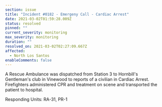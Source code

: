 ```yaml
---
section: issue
title: "Incident #0182 - Emergeny Call - Cardiac Arrest"
date: 2021-03-02T01:59:28.009Z
status: resolved
pinned: ""
current_severity: monitoring
max_severity: monitoring
duration: ""
resolved_on: 2021-03-02T02:27:09.667Z
affected:
  - North Los Santos
enableComments: false
---
```

A Rescue Ambulance was dispatched from Station 3 to Hornbill's Gentleman's club in Vinewood to reports of a civilian in Cardiac Arrest. Firefighters administered CPR and treatment on scene and transported the patient to hospital.

Responding Units: RA-31, PR-1